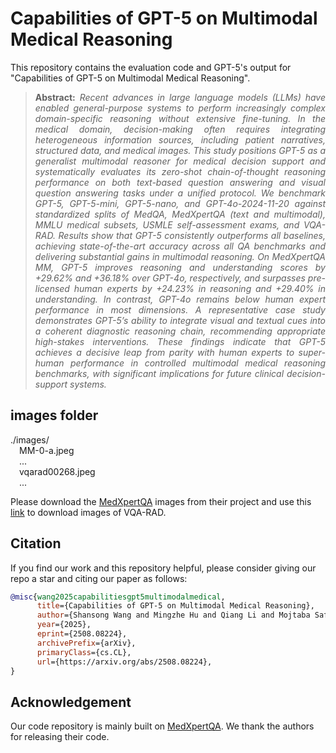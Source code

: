 # Capabilities of GPT-5 on Multimodal Medical Reasoning


This repository contains the evaluation code and GPT-5's output for "Capabilities of GPT-5 on Multimodal Medical Reasoning".


> **<p align="justify"> Abstract:** *Recent advances in large language models (LLMs) have enabled general-purpose systems to perform increasingly complex domain-specific reasoning without extensive fine-tuning. In the medical domain, decision-making often requires integrating heterogeneous information sources, including patient narratives, structured data, and medical images. This study positions GPT-5 as a generalist multimodal reasoner for medical decision support and systematically evaluates its zero-shot chain-of-thought reasoning performance on both text-based question answering and visual question answering tasks under a unified protocol. We benchmark GPT-5, GPT-5-mini, GPT-5-nano, and GPT-4o-2024-11-20 against standardized splits of MedQA, MedXpertQA (text and multimodal), MMLU medical subsets, USMLE self-assessment exams, and VQA-RAD. Results show that GPT-5 consistently outperforms all baselines, achieving state-of-the-art accuracy across all QA benchmarks and delivering substantial gains in multimodal reasoning. On MedXpertQA MM, GPT-5 improves reasoning and understanding scores by +29.62% and +36.18% over GPT-4o, respectively, and surpasses pre-licensed human experts by +24.23% in reasoning and +29.40% in understanding. In contrast, GPT-4o remains below human expert performance in most dimensions. A representative case study demonstrates GPT-5’s ability to integrate visual and textual cues into a coherent diagnostic reasoning chain, recommending appropriate high-stakes interventions. These findings indicate that GPT-5 achieves a decisive leap from parity with human experts to super-human performance in controlled multimodal medical reasoning benchmarks, with significant implications for future clinical decision-support systems.* </p>

## images folder
./images/  
    &emsp;MM-0-a.jpeg  
    &emsp;...  
    &emsp;vqarad00268.jpeg  
    &emsp;...  

Please download the [MedXpertQA](https://github.com/TsinghuaC3I/MedXpertQA) images from their project and use this [link](https://drive.google.com/file/d/1T6R5BPoAlhqeYyWPfLhDrb7qcN3GTcXT/view?usp=sharing) to download images of VQA-RAD.

## Citation

If you find our work and this repository helpful, please consider giving our repo a star and citing our paper as follows:

```bibtex
@misc{wang2025capabilitiesgpt5multimodalmedical,
      title={Capabilities of GPT-5 on Multimodal Medical Reasoning}, 
      author={Shansong Wang and Mingzhe Hu and Qiang Li and Mojtaba Safari and Xiaofeng Yang},
      year={2025},
      eprint={2508.08224},
      archivePrefix={arXiv},
      primaryClass={cs.CL},
      url={https://arxiv.org/abs/2508.08224}, 
}
```

## Acknowledgement
Our code repository is mainly built on [MedXpertQA](https://github.com/TsinghuaC3I/MedXpertQA). We thank the authors for releasing their code. 
